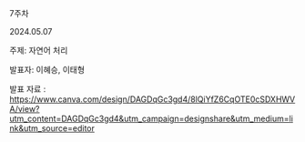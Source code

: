 7주차

2024.05.07 

주제: 자연어 처리 

발표자: 이혜승, 이태형

발표 자료 : https://www.canva.com/design/DAGDqGc3gd4/8lQiYfZ6CqOTE0cSDXHWVA/view?utm_content=DAGDqGc3gd4&utm_campaign=designshare&utm_medium=link&utm_source=editor



